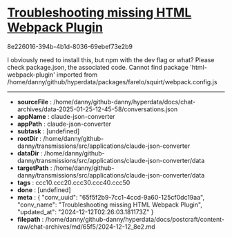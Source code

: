 # [Troubleshooting missing HTML Webpack Plugin](https://claude.ai/chat/65f5f2b9-7cc1-4ccd-9a60-125cf0dc19aa)

8e226016-394b-4b1d-8036-69ebef73e2b9

I obviously need to install this, but npm with the dev flag or what? Please check package.json, the associated code.
 Cannot find package 'html-webpack-plugin' imported from /home/danny/github/hyperdata/packages/farelo/squirt/webpack.config.js

---

* **sourceFile** : /home/danny/github-danny/hyperdata/docs/chat-archives/data-2025-01-25-12-45-58/conversations.json
* **appName** : claude-json-converter
* **appPath** : claude-json-converter
* **subtask** : [undefined]
* **rootDir** : /home/danny/github-danny/transmissions/src/applications/claude-json-converter
* **dataDir** : /home/danny/github-danny/transmissions/src/applications/claude-json-converter/data
* **targetPath** : /home/danny/github-danny/transmissions/src/applications/claude-json-converter/data
* **tags** : ccc10.ccc20.ccc30.ccc40.ccc50
* **done** : [undefined]
* **meta** : {
  "conv_uuid": "65f5f2b9-7cc1-4ccd-9a60-125cf0dc19aa",
  "conv_name": "Troubleshooting missing HTML Webpack Plugin",
  "updated_at": "2024-12-12T02:26:03.181173Z"
}
* **filepath** : /home/danny/github-danny/hyperdata/docs/postcraft/content-raw/chat-archives/md/65f5/2024-12-12_8e2.md